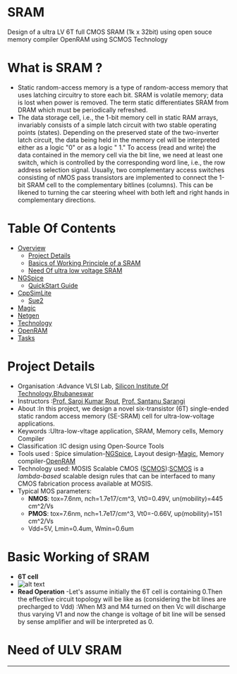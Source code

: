 # SRAM
Design of a ultra LV 6T full CMOS SRAM (1k x 32bit) using open souce memory compiler OpenRAM using SCMOS Technology
# What is SRAM ?
- Static random-access memory is a type of random-access memory that uses latching circuitry to store each bit. SRAM is volatile memory; data is lost when power is removed. The term    static differentiates SRAM from DRAM which must be periodically refreshed.
- The data storage cell, i.e., the 1-bit memory cell in static RAM arrays, invariably
consists of a simple latch circuit with two stable operating points (states). Depending on
the preserved state of the two-inverter latch circuit, the data being held in the memory cel
will be interpreted either as a logic "0" or as a logic " 1." To access (read and write) the
data contained in the memory cell via the bit line, we need at least one switch, which is
controlled by the corresponding word line, i.e., the row address selection signal. Usually, two complementary access switches consisting of nMOS pass transistors are implemented to connect the 1-bit SRAM cell to the complementary bitlines (columns). This can be likened to turning the car steering wheel with both left and right hands in complementary directions.

# Table Of Contents
- [Overview](#Overview)
    - [Project Details](#Project-Details)
    - [Basics of Working Principle of a SRAM](#Basic-Working-of-SRAM) 
    - [Need Of ultra low voltage SRAM](#Need-of-ULV-SRAM)
- [NGSpice](#NGSpice)
    - [QuickStart Guide](#Quick-Start-Guide)
- [CppSimLite](#CppSimLite)
    - [Sue2](#Sue2)
- [Magic](#Magic)
- [Netgen](#Netgen)
- [Technology](#Technology)
- [OpenRAM](#OpenRAM)
- [Tasks](#Tasks)
# Project Details
 - Organisation :Advance VLSI Lab, [Silicon Institute Of Technology,Bhubaneswar]
 - Instructors  :[Prof. Saroj Kumar Rout], [Prof. Santanu Sarangi]
 - About        :In this project, we design a novel six-transistor (6T) single-ended static random access memory (SE-SRAM) cell for ultra-low-voltage applications.
 - Keywords     :Ultra-low-vltage application, SRAM, Memory cells, Memory Compiler
 - Classification :IC design using Open-Source Tools
 - Tools used : Spice simulation-[NGSpice], Layout design-[Magic], Memory compiler-[OpenRAM]
 - Technology used:  MOSIS Scalable CMOS ([SCMOS]):[SCMOS] is a *lambda-based* scalable design rules that can be interfaced to many CMOS fabrication process available at MOSIS. 
 - Typical MOS parameters:
    - **NMOS**: tox=7.6nm, nch=1.7e17/cm^3, Vt0=0.49V, un(mobility)=445 cm^2/Vs
    - **PMOS**: tox=7.6nm, nch=1.7e17/cm^3, Vt0=-0.66V, up(mobility)=151 cm^2/Vs
    - Vdd=5V, Lmin=0.4um, Wmin=0.6um
# Basic Working of SRAM
- **6T cell**
 - ![alt text](https://user-images.githubusercontent.com/49194847/100247200-158f2280-2f60-11eb-8081-27fadc15dadc.png)
- **Read Operation**
    -Let's assume initially the 6T cell is containing 0.Then the effective circuit topology will be like as (considering the bit lines are precharged to Vdd) :When M3 and M4 turned on then Vc will discharge thus varying V1 and now the change is voltage of bit line will be sensed by sense amplifier and will be interpreted as 0.

# Need of ULV SRAM

* * *
[Silicon Institute Of Technology,Bhubaneswar]: https://www.silicon.ac.in/sitbbsr/
[Prof. Saroj Kumar Rout]: https://www.linkedin.com/in/sroutk/
[Prof. Santanu Sarangi]: https://www.linkedin.com/in/santunu-sarangi-b731305b/
[OpenRAM]:              https://openram.soe.ucsc.edu/
[OpenRAMgit]:           https://github.com/VLSIDA/OpenRAM 
[OpenRAMpaper]:         https://ieeexplore.ieee.org/document/7827670/
[SCMOS]:                https://www.mosis.com/files/scmos/scmos.pdf
[NGSpice]:              http://ngspice.sourceforge.net
[NGSpiceMan]:           http://ngspice.sourceforge.net/docs/ngspice-html-manual/manual.xhtml
[Magic]:                http://opencircuitdesign.com/magic/
[Netgen]:               http://opencircuitdesign.com/netgen/
[6t]: https://user-images.githubusercontent.com/49194847/100247200-158f2280-2f60-11eb-8081-27fadc15dadc.png
